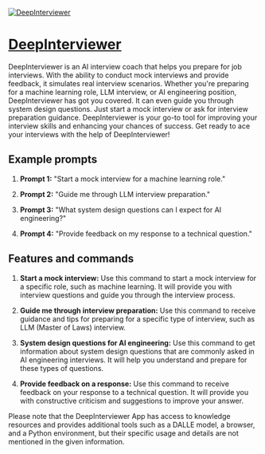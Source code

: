 [![DeepInterviewer](null)](https://chat.openai.com/g/g-JOsFjwila-deepinterviewer)

# [DeepInterviewer](https://chat.openai.com/g/g-JOsFjwila-deepinterviewer)

DeepInterviewer is an AI interview coach that helps you prepare for job interviews. With the ability to conduct mock interviews and provide feedback, it simulates real interview scenarios. Whether you're preparing for a machine learning role, LLM interview, or AI engineering position, DeepInterviewer has got you covered. It can even guide you through system design questions. Just start a mock interview or ask for interview preparation guidance. DeepInterviewer is your go-to tool for improving your interview skills and enhancing your chances of success. Get ready to ace your interviews with the help of DeepInterviewer!

## Example prompts

1. **Prompt 1:** "Start a mock interview for a machine learning role."

2. **Prompt 2:** "Guide me through LLM interview preparation."

3. **Prompt 3:** "What system design questions can I expect for AI engineering?"

4. **Prompt 4:** "Provide feedback on my response to a technical question."

## Features and commands

1. **Start a mock interview:** Use this command to start a mock interview for a specific role, such as machine learning. It will provide you with interview questions and guide you through the interview process.

2. **Guide me through interview preparation:** Use this command to receive guidance and tips for preparing for a specific type of interview, such as LLM (Master of Laws) interview.

3. **System design questions for AI engineering:** Use this command to get information about system design questions that are commonly asked in AI engineering interviews. It will help you understand and prepare for these types of questions.

4. **Provide feedback on a response:** Use this command to receive feedback on your response to a technical question. It will provide you with constructive criticism and suggestions to improve your answer.

Please note that the DeepInterviewer App has access to knowledge resources and provides additional tools such as a DALLE model, a browser, and a Python environment, but their specific usage and details are not mentioned in the given information.